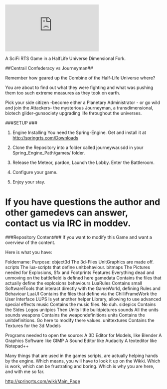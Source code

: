 ![alt text](https://springrts.com/phpbb/download/file.php?mode=view&id=6195&sid=6c17b02899467752c524eb54a90f38cc)

A SciFi RTS Game in a HalfLife Universe Dimensional Fork.

##Centrail Confederacy vs Journeyman##

Remember how geared up the Combine of the Half-Life Universe where? 

You are about to find out what they were fighting and what was pushing them too such extreme measures as they took on earth. 

Pick your side citizen -become either a Planetary Administrator - or go wild 
and join the Attackers- the mysterious Journeyman, a transdimensional, biotech glider-gunsociety upgrading life throughout the universes.


###SETUP ###
1. Engine Installing
You need the Spring-Engine. Get and install it at 
http://springrts.com/Downloads

2. Clone the Repository into a folder called journeywar.sdd in your Spring_Engine_Path/games/ folder.

3. Release the Meteor, pardon, Launch the Lobby. Enter the Battleroom. 

4. Configure your game.

5. Enjoy your stay.

If you have questions the author and other gamedevs can answer, contact us via IRC in moddev.
======================================================================================

###Repository Content###
If you want to modify this Game and want a overview of the content.

Here is what you have:

Foldername:          Purpose:
object3d                              The 3d-Files UnitGraphics are made off.
scripts                               The lua-scripts that define unitbehaviour.
bitmaps                               The Pictures needed for Explosions, Sfx and Footprints
Features                              Everything dead and unmoving on the battlefield is defined here
gamedata                              Contains the files that actually define the explosions behaviours
LuaRules                              Contains small SoftwareTools that interact directly with the GameWorld, defining Rules and Behaviour
LuaUI                                 Contains the files that define via the ChilliFrameWork the User Interface
LUPS                                  Is yet another helper Library, allowing to use advanced special effects
music                                 Contains the music files. No duh.
sidepics                              Contains the Sides Logos
unitpics                              Then Units little buildpictures
sounds                                All the units sounds
weapons                               Contains the weapondefinitions
units                                 Contains the unitdefinitions. Go here to modify there values.
unittextures                          Contains the Textures for the 3d Models

Programs needed to open the source:
A 3D Editor for Models, like Blender
A Graphics Software like GIMP
A Sound Editor like Audacity
A texteditor like Notepad++

Many things that are used in the games scripts, are actually helping hands by the engine. 
Which means, you will have to look it up on the Wikki.
Which is work, which can be frustrating and boring.
Which is why you are here, and with me so far.

http://springrts.com/wiki/Main_Page
